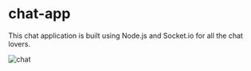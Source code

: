 # chat-app
This chat application is built using Node.js and Socket.io for all the chat lovers.

![chat](https://user-images.githubusercontent.com/78813871/112730432-89195e80-8f57-11eb-8685-268ea0d80952.PNG)
